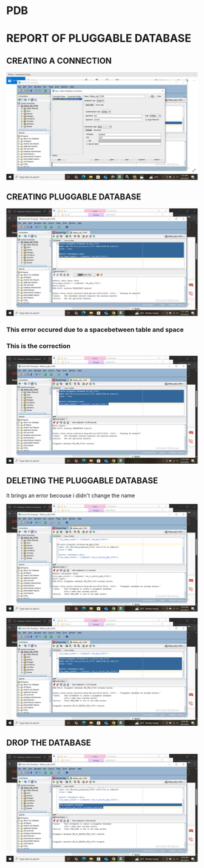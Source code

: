 # PDB
# REPORT OF PLUGGABLE DATABASE
## CREATING A CONNECTION
![IMAGE ALT](https://github.com/Melissa-10-10/PDB/blob/63b1031bd90bf74a9b149c0011026ae581700b06/Screenshot%20(7).png)

## CREATING PLUGGABLE DATABASE
![IMAGE ALT](https://github.com/Melissa-10-10/PDB/blob/9981af971cb2211a0004db93e23f57194cd7dd9e/Screenshot%20(2).png)

### This error occured due to a spacebetween table and space

### This is the correction
![image alt](https://github.com/Melissa-10-10/PDB/blob/a360984bf52af50ea4fb257de802b9aa9015da31/Screenshot%20(3).png)

## DELETING THE PLUGGABLE DATABASE
It brings an error becouse i didn't change the name 

![IMAGE ALT](https://github.com/Melissa-10-10/PDB/blob/b552302106f7663f5db224b0805fc1dadce82ee8/Screenshot%20(4).png)

![image alt](https://github.com/Melissa-10-10/PDB/blob/906ad82cfcb8c74a7bc90499d64dcc0e159ecc3a/Screenshot%20(5).png)

## DROP THE DATABASE

![IMAGE ALT](https://github.com/Melissa-10-10/PDB/blob/5a0fe084daae090e09924c82032e65ec6d543354/Screenshot%20(6).png)
